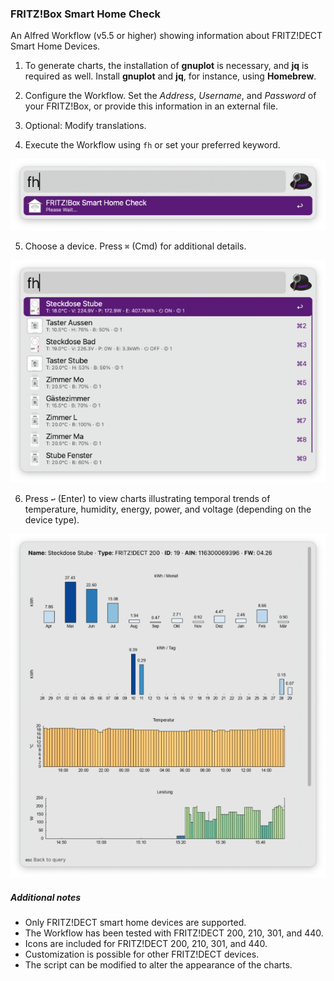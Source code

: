 ### FRITZ!Box Smart Home Check

An Alfred Workflow (v5.5 or higher) showing information about FRITZ!DECT Smart Home Devices.

1. To generate charts, the installation of **gnuplot** is necessary, and **jq** is required as well. Install **gnuplot** and **jq**, for instance, using **Homebrew**.

2. Configure the Workflow. Set the *Address*, *Username*, and *Password* of your FRITZ!Box, or provide this information in an external file.

3. Optional: Modify translations.

4. Execute the Workflow using `fh` or set your preferred keyword.

![fh](images/1w.png)

5. Choose a device. Press `⌘` (Cmd) for additional details.

![Device Selection](images/2aw.png)

6. Press `↩` (Enter) to view charts illustrating temporal trends of temperature, humidity, energy, power, and voltage (depending on the device type).

![Statistics](images/3w.png)

##### Additional notes

- Only FRITZ!DECT smart home devices are supported.
- The Workflow has been tested with FRITZ!DECT 200, 210, 301, and 440.
- Icons are included for FRITZ!DECT 200, 210, 301, and 440.
- Customization is possible for other FRITZ!DECT devices.
- The script can be modified to alter the appearance of the charts.
